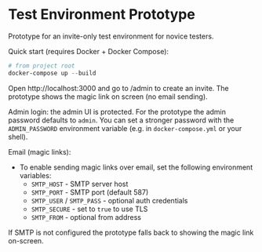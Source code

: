 # Test Environment Prototype

Prototype for an invite-only test environment for novice testers.

Quick start (requires Docker + Docker Compose):

```powershell
# from project root
docker-compose up --build
```

Open http://localhost:3000 and go to /admin to create an invite. The prototype shows the magic link on screen (no email sending).

Admin login: the admin UI is protected. For the prototype the admin password defaults to `admin`.
You can set a stronger password with the `ADMIN_PASSWORD` environment variable (e.g. in `docker-compose.yml` or your shell).

Email (magic links):
- To enable sending magic links over email, set the following environment variables:
	- `SMTP_HOST` - SMTP server host
	- `SMTP_PORT` - SMTP port (default 587)
	- `SMTP_USER` / `SMTP_PASS` - optional auth credentials
	- `SMTP_SECURE` - set to `true` to use TLS
	- `SMTP_FROM` - optional from address

If SMTP is not configured the prototype falls back to showing the magic link on-screen.
